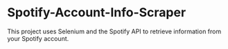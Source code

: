 # Spotify-Account-Info-Scraper
This project uses Selenium and the Spotify API to retrieve information from your Spotify account.
